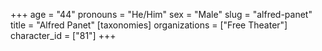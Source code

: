 +++
age = "44"
pronouns = "He/Him"
sex = "Male"
slug = "alfred-panet"
title = "Alfred Panet"
[taxonomies]
organizations = ["Free Theater"]
character_id = ["81"]
+++


